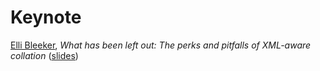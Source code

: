 # Keynote

[Elli Bleeker](https://pure.knaw.nl/portal/en/persons/elli-bleeker), _What has been left out: The perks and pitfalls of XML-aware collation_ ([slides](https://docs.google.com/presentation/d/12-rY3DnMbGMiW5B847xJ32urKvdfQGBDySawmi_jW2Q/edit#slide=id.p))
